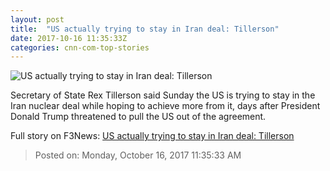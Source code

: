 ```yaml
---
layout: post
title:  "US actually trying to stay in Iran deal: Tillerson"
date: 2017-10-16 11:35:33Z
categories: cnn-com-top-stories
---
```


![US actually trying to stay in Iran deal: Tillerson](http://cdn.cnn.com/cnnnext/dam/assets/171010075801-01-trump-tillerson-super-tease.jpg)

Secretary of State Rex Tillerson said Sunday the US is trying to stay in the Iran nuclear deal while hoping to achieve more from it, days after President Donald Trump threatened to pull the US out of the agreement.


Full story on F3News: [US actually trying to stay in Iran deal: Tillerson](http://www.f3nws.com/n/zTthBJ)

> Posted on: Monday, October 16, 2017 11:35:33 AM
